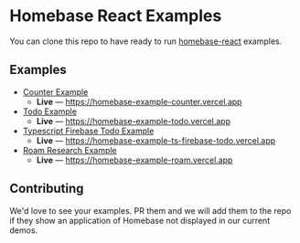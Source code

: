 # Homebase React Examples

You can clone this repo to have ready to run [homebase-react](https://github.com/homebaseio/homebase-react) examples.

## Examples
- [Counter Example](counter/)
    - **Live** — https://homebase-example-counter.vercel.app
- [Todo Example](todo/)
    - **Live** — https://homebase-example-todo.vercel.app
- [Typescript Firebase Todo Example](typescript-firebase-todo/)
    - **Live** — https://homebase-example-ts-firebase-todo.vercel.app
- [Roam Research Example](roam/)
    - **Live** — https://homebase-example-roam.vercel.app

## Contributing
We'd love to see your examples. PR them and we will add them to the repo if they show an application of Homebase not displayed in our current demos.
